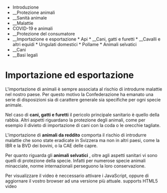   * Introduzione
  *  __Protezione animali
  *  __Sanità animale
  *  __Malattie
  * COVID-19 e animali
  *  __Protezione del consumatore
  *  __Importazione e esportazione
    * Api
    *  __Cani, gatti e furetti
    *  __Cavalli e altri equidi
    * Ungulati domestici
    * Pollame
    * Animali selvatici
  *  __Cani
  *  __Basi legali

#  Importazione ed esportazione

L'importazione di animali è sempre associata al rischio di introdurre malattie
nel nostro paese. Per questo motivo la Confederazione ha emanato una serie di
disposizioni sia di carattere generale sia specifiche per ogni specie animale.

Nel caso di **cani, gatti e furetti** il pericolo principale sanitario è
quello della rabbia. Altri aspetti riguardano la protezione degli animali,
come per esempio il divieto di importazione di cani con la coda o le orecchie
tagliate.

L'importazione di **animali da reddito** comporta il rischio di introdurre
malattie che sono state eradicate in Svizzera ma non in altri paesi, come la
IBR e la BVD dei bovini, o la CAE delle capre.

Per quanto riguarda gli **animali selvatici** , oltre agli aspetti sanitari vi
sono quelli di protezione della specie. Infatti per numerose specie animali
minacciate, norme internazionali perseguono la loro conservazione.

Per visualizzare il video è neccessario attivare i JavaScript, oppure di
aggiornare il vostro browser ad una versione più attuale.  supports HTML5
video

